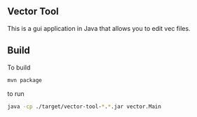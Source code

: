 ## Vector Tool
This is a gui application in Java that allows you to edit vec files. 

## Build
To build
```bash
mvn package
```

to run
```bash
java -cp ./target/vector-tool-*.*.jar vector.Main
```